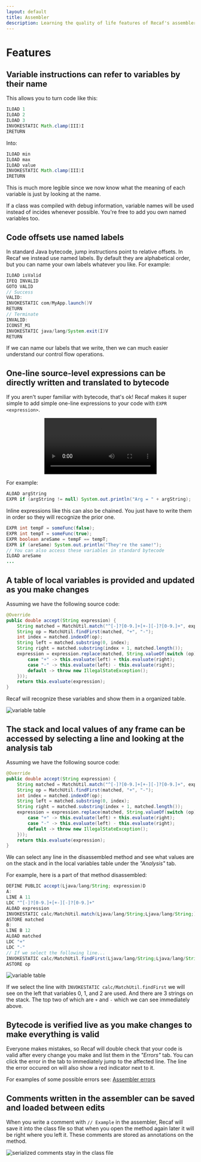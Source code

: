 ```yaml
---
layout: default
title: Assembler 
description: Learning the quality of life features of Recaf's assembler
---
```


# Features

##  Variable instructions can refer to variables by their name

This allows you to turn code like this:
```java
ILOAD 1
ILOAD 2
ILOAD 3
INVOKESTATIC Math.clamp(III)I
IRETURN
```
Into:
```java
ILOAD min
ILOAD max
ILOAD value
INVOKESTATIC Math.clamp(III)I
IRETURN
```
This is much more legible since we now know what the meaning of each variable is just by looking at the name.

If a class was compiled with debug information, variable names will be used instead of incides whenever possible. You're free to add you own named variables too.

## Code offsets use named labels

In standard Java bytecode, jump instructions point to relative offsets. In Recaf we instead use named labels. By default they are alphabetical order, but you can name your own labels whatever you like. For example:
```java
ILOAD isValid
IFEQ INVALID
GOTO VALID
// Success
VALID:
INVOKESTATIC com/MyApp.launch()V
RETURN
// Terminate
INVALID:
ICONST_M1
INVOKESTATIC java/lang/System.exit(I)V
RETURN
```
If we can name our labels that we write, then we can much easier understand our control flow operations.

## One-line source-level expressions can be directly written and translated to bytecode

If you aren't super familiar with bytecode, that's ok! Recaf makes it super simple to add simple one-line expressions to your code with `EXPR <expression>`.

<center><video controls><source src="img/expression_control_flow.mp4" type="video/mp4"></video></center>

For example:
```java
ALOAD argString
EXPR if (argString != null) System.out.println("Arg = " + argString);
```

Inline expressions like this can also be chained. You just have to write them in order so they will recognize the prior one.
```java
EXPR int tempF = someFunc(false);
EXPR int tempT = someFunc(true);
EXPR boolean areSame = tempF == tempT;
EXPR if (areSame) System.out.println("They're the same!");
// You can also access these variables in standard bytecode 
ILOAD areSame
...
```

## A table of local variables is provided and updated as you make changes

Assuming we have the following source code:
```java
@Override
public double accept(String expression) {
    String matched = MatchUtil.match("^[-]?[0-9.]+[+-][-]?[0-9.]+", expression);
    String op = MatchUtil.findFirst(matched, "+", "-");
    int index = matched.indexOf(op);
    String left = matched.substring(0, index);
    String right = matched.substring(index + 1, matched.length());
    expression = expression.replace(matched, String.valueOf(switch (op) {
        case "+" -> this.evaluate(left) + this.evaluate(right);
        case "-" -> this.evaluate(left) - this.evaluate(right);
        default -> throw new IllegalStateException();
    }));
    return this.evaluate(expression);
}
```
Recaf will recognize these variables and show them in a organized table.

![variable table](img/assembler-locals.png)

## The stack and local values of any frame can be accessed by selecting a line and looking at the analysis tab

Assuming we have the following source code:
```java
@Override
public double accept(String expression) {
    String matched = MatchUtil.match("^[-]?[0-9.]+[+-][-]?[0-9.]+", expression);
    String op = MatchUtil.findFirst(matched, "+", "-");
    int index = matched.indexOf(op);
    String left = matched.substring(0, index);
    String right = matched.substring(index + 1, matched.length());
    expression = expression.replace(matched, String.valueOf(switch (op) {
        case "+" -> this.evaluate(left) + this.evaluate(right);
        case "-" -> this.evaluate(left) - this.evaluate(right);
        default -> throw new IllegalStateException();
    }));
    return this.evaluate(expression);
}
``` 
We can select any line in the disassembled method and see what values are on the stack and in the local variables table under the _"Analysis"_ tab.

For example, here is a part of that method disassembled:
```java
DEFINE PUBLIC accept(Ljava/lang/String; expression)D
A:
LINE A 11
LDC "^[-]?[0-9.]+[+-][-]?[0-9.]+"
ALOAD expression
INVOKESTATIC calc/MatchUtil.match(Ljava/lang/String;Ljava/lang/String;)Ljava/lang/String;
ASTORE matched
B:
LINE B 12
ALOAD matched
LDC "+"
LDC "-"
// If we select the following line...
INVOKESTATIC calc/MatchUtil.findFirst(Ljava/lang/String;Ljava/lang/String;Ljava/lang/String;)Ljava/lang/String;
ASTORE op
```
![variable table](img/assembler-analysis.png)

If we select the line with `INVOKESTATIC calc/MatchUtil.findFirst` we will see on the left that variables 0, 1, and 2 are used. And there are 3 strings on the stack. The top two of which are `+` and `-` which we can see immediately above.


## Bytecode is verified live as you make changes to make everything is valid

Everyone makes mistakes, so Recaf will double check that your code is valid after every change you make and list them in the _"Errors"_ tab. You can click the error in the tab to immediately jump to the affected line. The line the error occured on will also show a red indicator next to it.

For examples of some possible errors see: [Assembler errors](use-assembler-errors.md)

## Comments written in the assembler can be saved and loaded between edits

When you write a comment with `// Example` in the assembler, Recaf will save it into the class file so that when you open the method again later it will be right where you left it. These comments are stored as annotations on the method.

![serialized comments stay in the class file](img/serialized-comments.png)